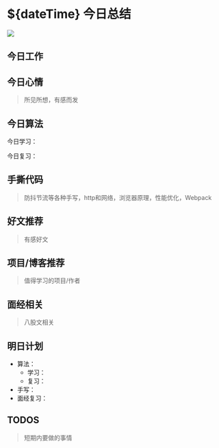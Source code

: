 
# ${dateTime} 今日总结

![](./bg-imgs/${dateTime}.jpg)


## 今日工作

## 今日心情
> 所见所想，有感而发


## 今日算法

今日学习：


今日复习：


## 手撕代码
> 防抖节流等各种手写，http和网络，浏览器原理，性能优化，Webpack


## 好文推荐
> 有感好文


## 项目/博客推荐
> 值得学习的项目/作者


## 面经相关
> 八股文相关

## 明日计划

- 算法：
  - 学习：
  - 复习：
- 手写：
- 面经复习：

## TODOS
> 短期内要做的事情